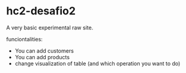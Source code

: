 # hc2-desafio2

A very basic experimental raw site.

funciontalities:

 - You can add customers 
 - You can add products
 - change visualization of table (and which operation you want to do)
